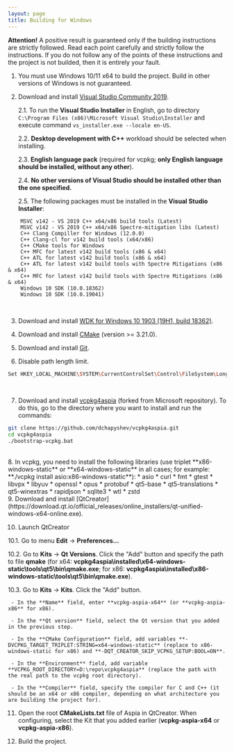 ```yaml
---
layout: page
title: Building for Windows
---
```


**Attention!** A positive result is guaranteed only if the building instructions are strictly followed.
Read each point carefully and strictly follow the instructions.
If you do not follow any of the points of these instructions and the project is not builded, then it is entirely your fault.

1. You must use Windows 10/11 x64 to build the project. Build in other versions of Windows is not guaranteed.

2. Download and install [Visual Studio Community 2019](https://www.visualstudio.com/downloads).

   2.1. To run the **Visual Studio Installer** in English, go to directory ```C:\Program Files (x86)\Microsoft Visual Studio\Installer``` and execute command ```vs_installer.exe --locale en-US```.

   2.2. **Desktop development with C++** workload should be selected when installing.

   2.3. **English language pack** (required for vcpkg; **only English language should be installed, without any other**).

   2.4. **No other versions of Visual Studio should be installed other than the one specified.**

   2.5. The following packages must be installed in the **Visual Studio Installer**:
```
    MSVC v142 - VS 2019 C++ x64/x86 build tools (Latest)
    MSVC v142 - VS 2019 C++ x64/x86 Spectre-mitigation libs (Latest)
    C++ Clang Compiller for Windows (12.0.0)
    C++ Clang-cl for v142 build tools (x64/x86)
    С++ CMake tools for Windows
    C++ MFC for latest v142 build tools (x86 & x64)
    C++ ATL for latest v142 build tools (x86 & x64)
    C++ ATL for latest v142 build tools with Spectre Mitigations (x86 & x64)
    C++ MFC for latest v142 build tools with Spectre Mitigations (x86 & x64)
    Windows 10 SDK (10.0.18362)
    Windows 10 SDK (10.0.19041)
```	  
<br/>

3. Download and install [WDK for Windows 10 1903 (19H1, build 18362)](https://learn.microsoft.com/en-us/windows-hardware/drivers/other-wdk-downloads).

4. Download and install [CMake](https://cmake.org/download) (version >= 3.21.0).

5. Download and install [Git](https://git-scm.com/downloads).

6. Disable path length limit.
```bash
Set HKEY_LOCAL_MACHINE\SYSTEM\CurrentControlSet\Control\FileSystem\LongPathsEnabled to 1
```
<br/>

7. Download and install [vcpkg4aspia](https://github.com/dchapyshev/vcpkg4aspia) (forked from Microsoft repository). To do this, go to the directory where you want to install and run the commands:
```bash
git clone https://github.com/dchapyshev/vcpkg4aspia.git
cd vcpkg4aspia
./bootstrap-vcpkg.bat
```
<br/>
8. In vcpkg, you need to install the following libraries (use triplet **x86-windows-static** or **x64-windows-static** in all cases; for example: **./vcpkg install asio:x86-windows-static**):
* asio
* curl
* fmt
* gtest
* libvpx
* libyuv
* openssl
* opus
* protobuf
* qt5-base
* qt5-translations
* qt5-winextras
* rapidjson
* sqlite3
* wtl
* zstd
<br/>
9. Download and install [QtCreator](https://download.qt.io/official_releases/online_installers/qt-unified-windows-x64-online.exe).

10. Launch QtCreator

   10.1. Go to menu **Edit** -> **Preferences...**

   10.2. Go to **Kits** -> **Qt Versions**. Click the "Add" button and specify the path to file **qmake**
   (for x64: **vcpkg4aspia\installed\x64-windows-static\tools\qt5\bin\qmake.exe**; for x86: **vcpkg4aspia\installed\x86-windows-static\tools\qt5\bin\qmake.exe**).

   10.3. Go to **Kits** -> **Kits**. Click the "Add" button.

     - In the **Name** field, enter **vcpkg-aspia-x64** (or **vcpkg-aspia-x86** for x86).

     - In the **Qt version** field, select the Qt version that you added in the previous step.

     - In the **CMake Configuration** field, add variables **-DVCPKG_TARGET_TRIPLET:STRING=x64-windows-static** (replace to x86-windows-static for x86) and **-DQT_CREATOR_SKIP_VCPKG_SETUP:BOOL=ON**.

     - In the **Environment** field, add variable **VCPKG_ROOT_DIRECTORY=D:\repo\vcpkg4aspia** (replace the path with the real path to the vcpkg root directory).

     - In the **Compiler** field, specify the compiler for C and C++ (it should be an x64 or x86 compiler, depending on what architecture you are building the project for).


11. Open the root **CMakeLists.txt** file of Aspia in QtCreator. When configuring, select the Kit that you added earlier (**vcpkg-aspia-x64** or **vcpkg-aspia-x86**).

12. Build the project.
